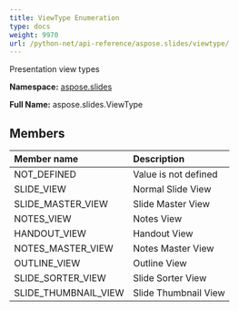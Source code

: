 ```yaml
---
title: ViewType Enumeration
type: docs
weight: 9970
url: /python-net/api-reference/aspose.slides/viewtype/
---
```


Presentation view types

**Namespace:** [aspose.slides](/slides/python-net/api-reference/aspose.slides/)

**Full Name:** aspose.slides.ViewType



## **Members**
|**Member name**|**Description**|
| :- | :- |
|NOT_DEFINED|Value is not defined|
|SLIDE_VIEW|Normal Slide View|
|SLIDE_MASTER_VIEW|Slide Master View|
|NOTES_VIEW|Notes View|
|HANDOUT_VIEW|Handout View|
|NOTES_MASTER_VIEW|Notes Master View|
|OUTLINE_VIEW|Outline View|
|SLIDE_SORTER_VIEW|Slide Sorter View|
|SLIDE_THUMBNAIL_VIEW|Slide Thumbnail View|
